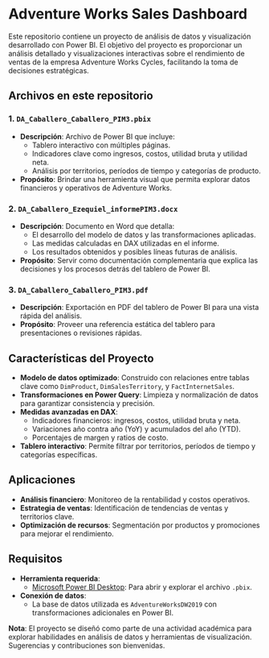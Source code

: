 # Adventure Works Sales Dashboard

Este repositorio contiene un proyecto de análisis de datos y visualización desarrollado con Power BI. El objetivo del proyecto es proporcionar un análisis detallado y visualizaciones interactivas sobre el rendimiento de ventas de la empresa Adventure Works Cycles, facilitando la toma de decisiones estratégicas.

## Archivos en este repositorio

### 1. `DA_Caballero_Caballero_PIM3.pbix`
- **Descripción**: Archivo de Power BI que incluye:
  - Tablero interactivo con múltiples páginas.
  - Indicadores clave como ingresos, costos, utilidad bruta y utilidad neta.
  - Análisis por territorios, períodos de tiempo y categorías de producto.
- **Propósito**: Brindar una herramienta visual que permita explorar datos financieros y operativos de Adventure Works.

### 2. `DA_Caballero_Ezequiel_informePIM3.docx`
- **Descripción**: Documento en Word que detalla:
  - El desarrollo del modelo de datos y las transformaciones aplicadas.
  - Las medidas calculadas en DAX utilizadas en el informe.
  - Los resultados obtenidos y posibles líneas futuras de análisis.
- **Propósito**: Servir como documentación complementaria que explica las decisiones y los procesos detrás del tablero de Power BI.

### 3. `DA_Caballero_Caballero_PIM3.pdf`
- **Descripción**: Exportación en PDF del tablero de Power BI para una vista rápida del análisis.
- **Propósito**: Proveer una referencia estática del tablero para presentaciones o revisiones rápidas.

## Características del Proyecto
- **Modelo de datos optimizado**: Construido con relaciones entre tablas clave como `DimProduct`, `DimSalesTerritory`, y `FactInternetSales`.
- **Transformaciones en Power Query**: Limpieza y normalización de datos para garantizar consistencia y precisión.
- **Medidas avanzadas en DAX**:
  - Indicadores financieros: ingresos, costos, utilidad bruta y neta.
  - Variaciones año contra año (YoY) y acumulados del año (YTD).
  - Porcentajes de margen y ratios de costo.
- **Tablero interactivo**: Permite filtrar por territorios, períodos de tiempo y categorías específicas.

## Aplicaciones
- **Análisis financiero**: Monitoreo de la rentabilidad y costos operativos.
- **Estrategia de ventas**: Identificación de tendencias de ventas y territorios clave.
- **Optimización de recursos**: Segmentación por productos y promociones para mejorar el rendimiento.

## Requisitos
- **Herramienta requerida**:
  - [Microsoft Power BI Desktop](https://powerbi.microsoft.com/): Para abrir y explorar el archivo `.pbix`.
- **Conexión de datos**:
  - La base de datos utilizada es `AdventureWorksDW2019` con transformaciones adicionales en Power BI.


**Nota**: El proyecto se diseñó como parte de una actividad académica para explorar habilidades en análisis de datos y herramientas de visualización. Sugerencias y contribuciones son bienvenidas.
